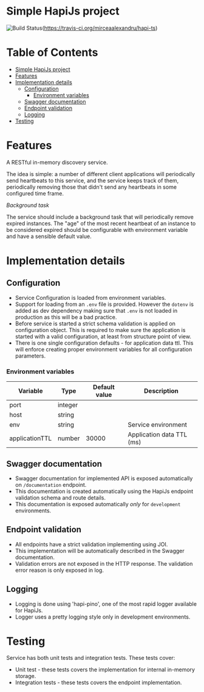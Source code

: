 # Simple HapiJs project

![Build Status](https://travis-ci.org/mirceaalexandru/hapi-ts.svg?branch=master)(https://travis-ci.org/mirceaalexandru/hapi-ts)

Table of Contents
=================

   * [Simple HapiJs project](#simple-hapijs-project)
   * [Features](#features)
   * [Implementation details](#implementation-details)
      * [Configuration](#configuration)
         * [Environment variables](#environment-variables)
      * [Swagger documentation](#swagger-documentation)
      * [Endpoint validation](#endpoint-validation)
      * [Logging](#logging)
   * [Testing](#testing)

# Features

A RESTful in-memory discovery service.

The idea is simple: a number of different client applications will periodically send heartbeats to this service, 
and the service keeps track of them, periodically removing those that didn't send any heartbeats in some configured 
time frame.

*Background task*

The service should include a background task that will periodically remove expired instances. 
The "age" of the most recent heartbeat of an instance to be considered expired should be configurable with 
environment variable and have a sensible default value.

# Implementation details

## Configuration

 * Service Configuration is loaded from environment variables.
 * Support for loading from an `.env` file is provided. However the `dotenv` is added as dev dependency making sure that `.env` 
 is not loaded in production as this will be a bad practice.
 * Before service is started a strict schema validation is applied on configuration object. 
 This is required to make sure the application is started with a valid configuration, at least from structure point of view.
 * There is one single configuration defaults - for application data ttl. 
 This will enforce creating proper environment variables for all configuration parameters.
 
### Environment variables

| Variable  | Type      | Default value | Description |
|-----------|-----------|---------------|-------------|
| port      | integer   |               |             |
| host      | string    |               |             |
| env       | string    |               | Service environment |
| applicationTTL | number | 30000       | Application data TTL (ms) |
 
## Swagger documentation

 * Swagger documentation for implemented API is exposed automatically on `/documentation` endpoint.
 * This documentation is created automatically using the HapiJs endpoint validation schema and route details.
 * This documentation is exposed automatically *only* for `development` environments. 
 
## Endpoint validation

 * All endpoints have a strict validation implementing using JOI.
 * This implementation will be automatically described in the Swagger documentation.
 * Validation errors are not exposed in the HTTP response. The validation error reason is only exposed in log.
 
## Logging

 * Logging is done using 'hapi-pino', one of the most rapid logger available for HapiJs.
 * Logger uses a pretty logging style only in development environments.

# Testing

Service has both unit tests and integration tests. These tests cover:
 * Unit test - these tests covers the implementation for internal in-memory storage.
 * Integration tests - these tests covers the endpoint implementation.
 
